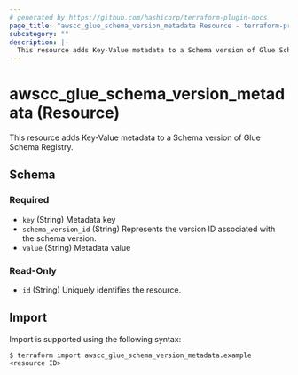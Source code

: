 ```yaml
---
# generated by https://github.com/hashicorp/terraform-plugin-docs
page_title: "awscc_glue_schema_version_metadata Resource - terraform-provider-awscc"
subcategory: ""
description: |-
  This resource adds Key-Value metadata to a Schema version of Glue Schema Registry.
---
```


# awscc_glue_schema_version_metadata (Resource)

This resource adds Key-Value metadata to a Schema version of Glue Schema Registry.



<!-- schema generated by tfplugindocs -->
## Schema

### Required

- `key` (String) Metadata key
- `schema_version_id` (String) Represents the version ID associated with the schema version.
- `value` (String) Metadata value

### Read-Only

- `id` (String) Uniquely identifies the resource.

## Import

Import is supported using the following syntax:

```shell
$ terraform import awscc_glue_schema_version_metadata.example <resource ID>
```
